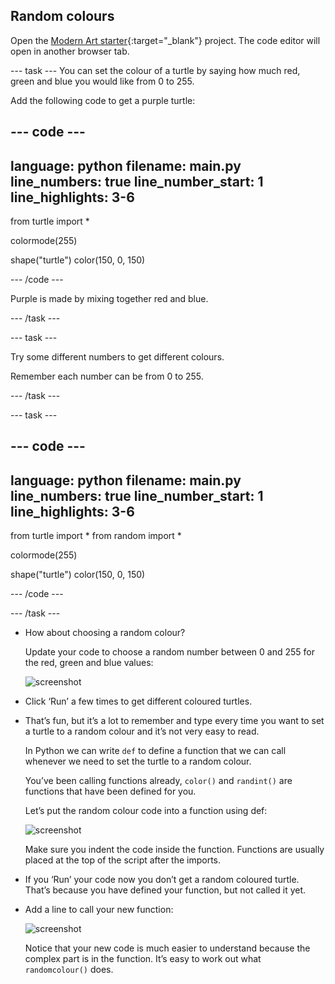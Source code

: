 ## Random colours

Open the [Modern Art starter](https://editor.raspberrypi.org/en/projects/modern-art-starter){:target="_blank"} project. The code editor will open in another browser tab.

--- task ---
You can set the colour of a turtle by saying how much red, green and blue you would like from 0 to 255. 

Add the following code to get a purple turtle:

--- code ---
---
language: python
filename: main.py
line_numbers: true
line_number_start: 1
line_highlights: 3-6
---
from turtle import *

colormode(255)

shape("turtle")
color(150, 0, 150)

--- /code ---
   
Purple is made by mixing together red and blue.

--- /task ---

--- task ---

Try some different numbers to get different colours. 

Remember each number can be from 0 to 255. 

--- /task ---

--- task ---

--- code ---
---
language: python
filename: main.py
line_numbers: true
line_number_start: 1
line_highlights: 3-6
---
from turtle import *
from random import *

colormode(255)

shape("turtle")
color(150, 0, 150)

--- /code ---

--- /task ---

+ How about choosing a random colour?

    Update your code to choose a random number between 0 and 255 for the red, green and blue values:
    
    ![screenshot](images/modern-random-colour.png)

+ Click ‘Run’ a few times to get different coloured turtles.

+ That’s fun, but it’s a lot to remember and type every time you want to set a turtle to a random colour and it’s not very easy to read. 

    In Python we can write `def` to define a function that we can call whenever we need to set the turtle to a random colour. 

    You’ve been calling functions already, `color()` and `randint()` are functions that have been defined for you. 

    Let’s put the random colour code into a function using def:
  
    ![screenshot](images/modern-colour-function.png)
    
  Make sure you indent the code inside the function. Functions are usually placed at the top of the script after the imports. 
  
+ If you ‘Run’ your code now you don’t get a random coloured turtle. That’s because you have defined your function, but not called it yet. 
  
+ Add a line to call your new function:
  
    ![screenshot](images/modern-call-colour.png)

    Notice that your new code is much easier to understand because the complex part is in the function. It’s easy to work out what `randomcolour()` does.

